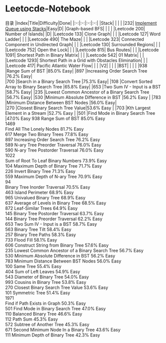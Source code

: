# Leetocde-Notebook
目录
|Index|Title|Difficulty|Done|
|:-:|:-:|:-:|:-:|
|Stack| | | |
|232| [Implement Queue using Stacks](https://github.com/pythonlove-r/Leetocde-Notebook/blob/main/232.%20Implement%20Queue%20using%20Stacks)|Easy|D|
|Graph-based BFS| | | |
|Leetcode 200| Number of Islands| |D|
|Leetcode 133| Clone Graph| | |
|Leetcode 127| Word Ladder| | |
|Leetcode 490| The Maze| | |
|Leetcode 323| Connected Component in Undirected Graph| | |
|Leetcode 130| Surrounded Regions| | |
|Leetcode 752| Open the Lock| | |
|Leetcode 815| Bus Routes| | |
|Leetcode 1091| Shortest Path in Binary Matrix| | |
|Leetcode 542| 01 Matrix| | |
|Leetcode 1293| Shortest Path in a Grid with Obstacles Elimination| | |
|Leetcode 417| Pacific Atlantic Water Flow| | |
|V2| | | |
|BST| | | |
|938	|Range Sum of BST	|85.0%	Easy|
|897	|Increasing Order Search Tree	|76.2%	Easy|	
|700	|Search in a Binary Search Tree	|75.3%	Easy|
|108	|Convert Sorted Array to Binary Search Tree	|65.8%	Easy|
|653	|Two Sum IV - Input is a BST	|58.7%	Easy|
|235	|Lowest Common Ancestor of a Binary Search Tree	|56.7%	Easy|
|530	|Minimum Absolute Difference in BST	|56.2%	Easy	|
|783	|Minimum Distance Between BST Nodes	|56.0%	Easy|	
|270	|Closest Binary Search Tree Value|53.6%	Easy	|
|703	|Kth Largest Element in a Stream	|52.7%	Easy	|
|501	|Find Mode in Binary Search Tree	|47.0%	Easy
938	
Range Sum of BST	85.0%	Easy	
1469	
Find All The Lonely Nodes
81.7%	Easy	
617	
Merge Two Binary Trees	77.8%	Easy	
897	
Increasing Order Search Tree	76.2%	Easy	
589	
N-ary Tree Preorder Traversal	76.0%	Easy	
590	
N-ary Tree Postorder Traversal	76.0%	Easy	
1022	
Sum of Root To Leaf Binary Numbers	73.9%	Easy	
104	
Maximum Depth of Binary Tree	71.7%	Easy	
226	
Invert Binary Tree	71.3%	Easy	
559	
Maximum Depth of N-ary Tree	70.9%	Easy	
94	
Binary Tree Inorder Traversal	70.5%	Easy	
463	
Island Perimeter	68.9%	Easy	
965	
Univalued Binary Tree	68.9%	Easy	
637	
Average of Levels in Binary Tree	68.5%	Easy	
872	
Leaf-Similar Trees	64.9%	Easy	
145	
Binary Tree Postorder Traversal	63.7%	Easy	
144	
Binary Tree Preorder Traversal	62.2%	Easy	
653	
Two Sum IV - Input is a BST	58.7%	Easy	
563	
Binary Tree Tilt	58.4%	Easy	
257	
Binary Tree Paths	58.3%	Easy	
733	
Flood Fill	58.1%	Easy	
606	
Construct String from Binary Tree	57.6%	Easy	
235	
Lowest Common Ancestor of a Binary Search Tree	56.7%	Easy	
530	
Minimum Absolute Difference in BST	56.2%	Easy	
783	
Minimum Distance Between BST Nodes	56.0%	Easy	
100	
Same Tree	55.4%	Easy	
404	
Sum of Left Leaves	54.9%	Easy	
543	
Diameter of Binary Tree	54.0%	Easy	
993	
Cousins in Binary Tree	53.8%	Easy	
270	
Closest Binary Search Tree Value
53.6%	Easy	
101	
Symmetric Tree	51.4%	Easy	
1971	
Find if Path Exists in Graph	50.3%	Easy	
501	
Find Mode in Binary Search Tree	47.0%	Easy	
110	
Balanced Binary Tree	46.6%	Easy	
112	
Path Sum	45.3%	Easy	
572	
Subtree of Another Tree	45.3%	Easy	
671	
Second Minimum Node In a Binary Tree	43.6%	Easy	
111	
Minimum Depth of Binary Tree	42.3%	Easy
